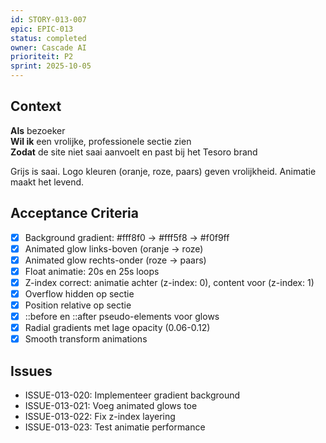 ```yaml
---
id: STORY-013-007
epic: EPIC-013
status: completed
owner: Cascade AI
prioriteit: P2
sprint: 2025-10-05
---
```


## Context

**Als** bezoeker  
**Wil ik** een vrolijke, professionele sectie zien  
**Zodat** de site niet saai aanvoelt en past bij het Tesoro brand

Grijs is saai. Logo kleuren (oranje, roze, paars) geven vrolijkheid. Animatie maakt het levend.

## Acceptance Criteria
- [x] Background gradient: #fff8f0 → #fff5f8 → #f0f9ff
- [x] Animated glow links-boven (oranje → roze)
- [x] Animated glow rechts-onder (roze → paars)
- [x] Float animatie: 20s en 25s loops
- [x] Z-index correct: animatie achter (z-index: 0), content voor (z-index: 1)
- [x] Overflow hidden op sectie
- [x] Position relative op sectie
- [x] ::before en ::after pseudo-elements voor glows
- [x] Radial gradients met lage opacity (0.06-0.12)
- [x] Smooth transform animations

## Issues
- ISSUE-013-020: Implementeer gradient background
- ISSUE-013-021: Voeg animated glows toe
- ISSUE-013-022: Fix z-index layering
- ISSUE-013-023: Test animatie performance
